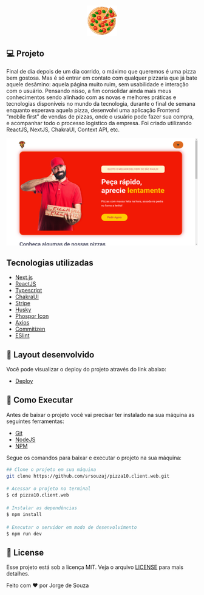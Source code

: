 <p align="center">
  <img alt="Pizzaria" src=".github/logo.png" width="80px" height="80px"/>
</p>


## **💻** Projeto

Final de dia depois de um dia corrido, o máximo que queremos é uma pizza bem gostosa. Mas é só entrar em contato com qualquer pizzaria que já bate aquele desâmino: aquela página muito ruim, sem usabilidade e interação com o usuário. Pensando nisso, a fim consolidar ainda mais meus conhecimentos sendo alinhado com as novas e melhores práticas e tecnologias disponíveis no mundo da tecnologia, durante o final de semana enquanto esperava aquela pizza, desenvolvi uma aplicação Frontend “mobile first” de vendas de pizzas, onde o usuário pode fazer sua compra, e acompanhar todo o processo logístico da empresa. Foi criado utilizando ReactJS, NextJS, ChakraUI, Context API, etc.

<p align="center">
  <img alt="background" src=".github/background.png" />
</p>


## Tecnologias utilizadas

- [Next.js](https://nextjs.org/)
- [ReactJS](https://pt-br.reactjs.org/)
- [Typescript](https://www.typescriptlang.org/)
- [ChakraUI](https://chakra-ui.com/)
- [Stripe](https://stripe.com/)
- [Husky](https://www.npmjs.com/package/husky)
- [Phospor Icon](https://phosphoricons.com/)
- [Axios](https://axios-http.com/ptbr/docs/intro)
- [Commitizen](https://github.com/commitizen/cz-cli)
- [ESlint](https://eslint.org/)


## **🔖** Layout desenvolvido

Você pode visualizar o deploy do projeto através do link abaixo:

- [Deploy](https://coffee-delivery-self.vercel.app/)

## **🚀** Como Executar

Antes de baixar o projeto você vai precisar ter instalado na sua máquina as seguintes ferramentas:

- [Git](https://git-scm.com/)
- [NodeJS](https://nodejs.org/en/)
- [NPM](https://www.npmjs.com/)

Segue os comandos para baixar e executar o projeto na sua máquina:

```bash
## Clone o projeto em sua máquina
git clone https://github.com/srsouzaj/pizza10.client.web.git

# Acessar o projeto no terminal
$ cd pizza10.client.web

# Instalar as dependências
$ npm install

# Executar o servidor em modo de desenvolvimento
$ npm run dev
```

## 📝 License

Esse projeto está sob a licença MIT. Veja o arquivo [LICENSE](https://github.com/srsouzaj/pizza10.client.web/blob/main/LICENSE.md) para mais detalhes.

Feito com ❤️ por Jorge de Souza
